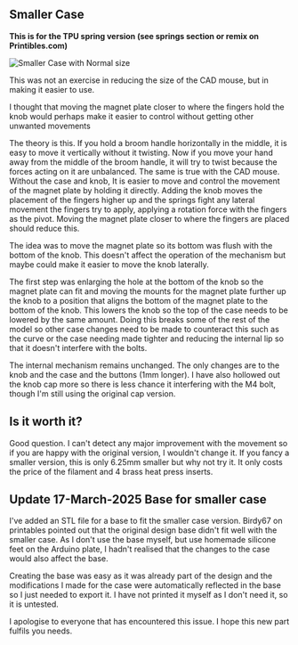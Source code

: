 <h2>Smaller Case</h2>
<b>This is for the TPU spring version (see springs section or remix on Printibles.com)</b>

![Smaller Case with Normal size](https://github.com/user-attachments/assets/f0b8984c-b206-43df-9a69-192f752bf972)

<p>This was not an exercise in reducing the size of the CAD mouse, but in making it easier to use.</p>
<p>I thought that moving the magnet plate closer to where the fingers hold the knob would perhaps make it easier to control without getting other unwanted movements</p>
<p>The theory is this. If you hold a broom handle horizontally in the middle, it is easy to move it vertically without it twisting. Now if you move your 
hand away from the middle of the broom handle, it will try to twist because the forces acting on it are unbalanced. The same is true with the CAD mouse. Without the case and knob, It is easier
to move and control the movement of the magnet plate by holding it directly. Adding the knob moves the placement of the fingers higher up
and the springs fight any lateral movement the fingers try to apply, applying a rotation force with the fingers as the pivot. Moving the magnet plate closer to where the fingers are placed 
should reduce this.</p>
<p>The idea was to move the magnet plate so its bottom was flush with the bottom of the knob. This doesn't affect the operation of the mechanism but maybe could make it
  easier to move the knob laterally.</p>
<p>The first step was enlarging the hole at the bottom of the knob so the magnet plate can fit and moving the mounts for the magnet plate further up the knob to a
position that aligns the bottom of the magnet plate to the bottom of the knob. This lowers the knob so the top of the case needs to be lowered 
by the same amount. Doing this breaks some of the rest of the model so other case changes need to be made to counteract this such as the
curve or the case needing made tighter and reducing the internal lip so that it doesn't interfere with the bolts.
</p>
<p>The internal mechanism remains unchanged. The only changes are to the knob and the case and the buttons (1mm longer).
I have also hollowed out the knob cap more so there is less chance it interfering with the M4 bolt, though I'm still using the original cap version.</p>
<h2> Is it worth it?</h2>
<p>Good question. I can't detect any major improvement with the movement so if you are happy with the original version, I wouldn't change it.
If you fancy a smaller version, this is only 6.25mm smaller but why not try it. It only costs the price of the filament and 4 brass heat press inserts.</p>
<h2>Update 17-March-2025 Base for smaller case</h2>
<p>I've added an STL file for a base to fit the smaller case version. Birdy67 on printables pointed out that the original design base didn't fit well with the smaller case. As I don't use the base myself, but use homemade silicone feet on the Arduino plate, I hadn't realised that the changes to the case would also affect the base.</p>
<p>Creating the base was easy as it was already part of the design and the modifications I made for the case were automatically reflected in the base so I just needed to export it. I have not printed it myself as I don't need it, so it is untested.</p>
<p>I apologise to everyone that has encountered this issue. I hope this new part fulfils you needs.</p>

